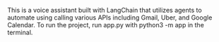 This is a voice assistant built with LangChain that utilizes agents to automate using calling various APIs including Gmail, Uber, and Google Calendar.
To run the project, run app.py with python3 -m app in the terminal.
